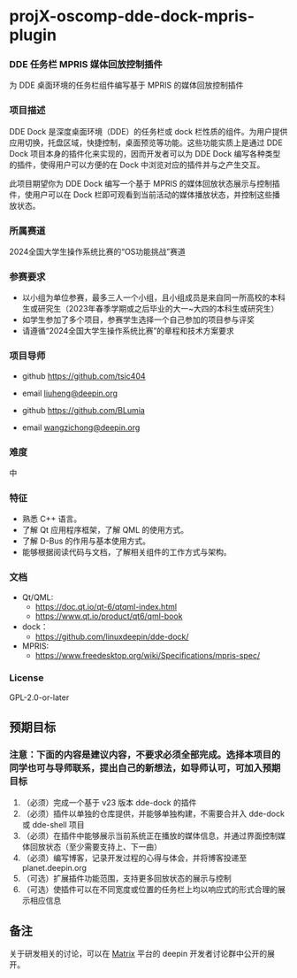# projX-oscomp-dde-dock-mpris-plugin

### DDE 任务栏 MPRIS 媒体回放控制插件

为 DDE 桌面环境的任务栏组件编写基于 MPRIS 的媒体回放控制插件

### 项目描述

DDE Dock 是深度桌面环境（DDE）的任务栏或 dock 栏性质的组件。为用户提供应用切换，托盘区域，快捷控制，桌面预览等功能。这些功能实质上是通过 DDE Dock 项目本身的插件化来实现的，因而开发者可以为 DDE Dock 编写各种类型的插件，使得用户可以方便的在 Dock 中浏览对应的插件并与之产生交互。

此项目期望你为 DDE Dock 编写一个基于 MPRIS 的媒体回放状态展示与控制插件，使用户可以在 Dock 栏即可观看到当前活动的媒体播放状态，并控制这些播放状态。

### 所属赛道

2024全国大学生操作系统比赛的“OS功能挑战”赛道

### 参赛要求

- 以小组为单位参赛，最多三人一个小组，且小组成员是来自同一所高校的本科生或研究生（2023年春季学期或之后毕业的大一~大四的本科生或研究生）
- 如学生参加了多个项目，参赛学生选择一个自己参加的项目参与评奖
- 请遵循“2024全国大学生操作系统比赛”的章程和技术方案要求

### 项目导师

* github https://github.com/tsic404
* email liuheng@deepin.org

* github https://github.com/BLumia
* email wangzichong@deepin.org


### 难度

中

### 特征

- 熟悉 C++ 语言。
- 了解 Qt 应用程序框架，了解 QML 的使用方式。
- 了解 D-Bus 的作用与基本使用方式。
- 能够根据阅读代码与文档，了解相关组件的工作方式与架构。

### 文档

- Qt/QML:
  - https://doc.qt.io/qt-6/qtqml-index.html
  - https://www.qt.io/product/qt6/qml-book
- dock：
  - https://github.com/linuxdeepin/dde-dock/
- MPRIS:
  - https://www.freedesktop.org/wiki/Specifications/mpris-spec/

### License

GPL-2.0-or-later

## 预期目标

### 注意：下面的内容是建议内容，不要求必须全部完成。选择本项目的同学也可与导师联系，提出自己的新想法，如导师认可，可加入预期目标

1. （必须）完成一个基于 v23 版本 dde-dock 的插件
2. （必须）插件以单独的仓库提供，并能够单独构建，不需要合并入 dde-dock 或 dde-shell 项目
3. （必须）在插件中能够展示当前系统正在播放的媒体信息，并通过界面控制媒体回放状态（至少需要支持上、下一曲）
4. （必须）编写博客，记录开发过程的心得与体会，并将博客投递至 planet.deepin.org
5. （可选）扩展插件功能范围，支持更多回放状态的展示与控制
6. （可选）使插件可以在不同宽度或位置的任务栏上均以响应式的形式合理的展示相应信息

## 备注

关于研发相关的讨论，可以在 [Matrix](https://wiki.deepin.org/Matrix) 平台的 deepin 开发者讨论群中公开的展开。
